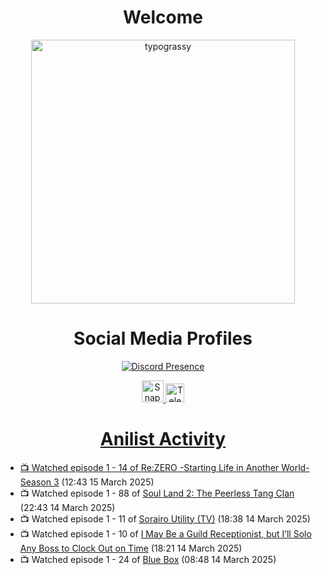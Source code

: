 <div align="center">

# Welcome
<a href="https://github.com/kawarimidoll/typograssy">
    <img alt="typograssy" src="https://typograssy.deno.dev/api?text=%E3%82%88%E3%81%86%E3%81%93%E3%81%9D%E3%81%BF%E3%81%AA%E3%81%95%E3%82%93%20-%20Sheby--&&l0=none&l1=82d9d0&l2=027353&l3=038c4c&l4=01402e&bg=none&frame=none&speed=100&comment=" width="421.99">
</a>

</div>

<div align="center">

# Social Media Profiles

[![Discord Presence](https://lanyard.cnrad.dev/api/612532963938271232)](https://discord.com/users/612532963938271232)


<a href="https://www.snapchat.com/add/a.sheby" title="Snapchat Profile">
    <img src="https://www.freepnglogos.com/uploads/snapchat-logo-png-0.png" width="35" alt="Snapchat Logo" />


<a href="https://t.me/ASheby" title="Telegram Profile">
    <img src="https://www.freepnglogos.com/uploads/telegram-logo-png-0.png" width="30" alt="Telegram Logo" />


</div>

<div align="center">

# Anilist Activity

</div>

<!-- ANILIST_ACTIVITY:start -->

-   📺 Watched episode 1 - 14 of [Re:ZERO -Starting Life in Another World- Season 3](https://anilist.co/anime/163134) (12:43 15 March 2025)
-   📺 Watched episode 1 - 88 of [Soul Land 2: The Peerless Tang Clan](https://anilist.co/anime/137683) (22:43 14 March 2025)
-   📺 Watched episode 1 - 11 of [Sorairo Utility (TV)](https://anilist.co/anime/174596) (18:38 14 March 2025)
-   📺 Watched episode 1 - 10 of [I May Be a Guild Receptionist, but I’ll Solo Any Boss to Clock Out on Time](https://anilist.co/anime/167143) (18:21 14 March 2025)
-   📺 Watched episode 1 - 24 of [Blue Box](https://anilist.co/anime/170942) (08:48 14 March 2025)

<!-- ANILIST_ACTIVITY:end -->
